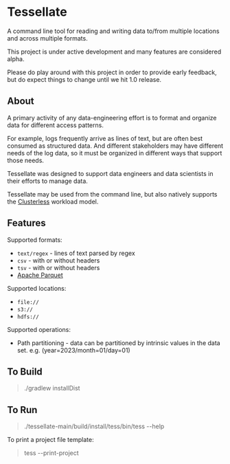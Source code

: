 # Tessellate

A command line tool for reading and writing data to/from multiple locations and across multiple formats.

This project is under active development and many features are considered alpha.

Please do play around with this project in order to provide early feedback, but do expect things to change until we hit
1.0 release.

## About

A primary activity of any data-engineering effort is to format and organize data for different access patterns.

For example, logs frequently arrive as lines of text, but are often best consumed as structured data. And different
stakeholders may have different needs of the log data, so it must be organized in different ways that support those
needs.

Tessellate was designed to support data engineers and data scientists in their efforts to manage data.

Tessellate may be used from the command line, but also natively supports the
[Clusterless](https://github.com/ClusterlessHQ/clusterless) workload model.

## Features

Supported formats:

- `text/regex` - lines of text parsed by regex
- `csv` - with or without headers
- `tsv` - with or without headers
- [Apache Parquet](https://parquet.apache.org)

Supported locations:

- `file://`
- `s3://`
- `hdfs://`

Supported operations:

- Path partitioning - data can be partitioned by intrinsic values in the data set. e.g. (year=2023/month=01/day=01)

## To Build

> ./gradlew installDist

## To Run

> ./tessellate-main/build/install/tess/bin/tess --help

To print a project file template:

> tess --print-project
